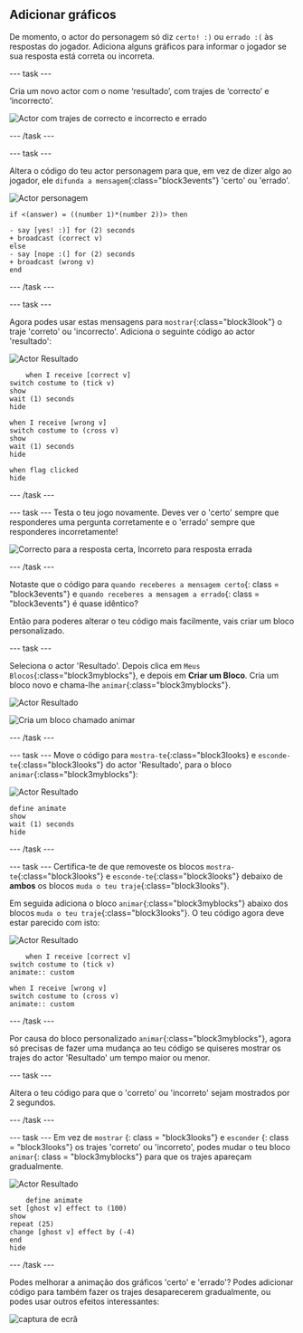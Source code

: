 ## Adicionar gráficos

De momento, o actor do personagem só diz `certo! :)` ou `errado :(` às respostas do jogador. Adiciona alguns gráficos para informar o jogador se sua resposta está correta ou incorreta.

\--- task \---

Cria um novo actor com o nome ‘resultado’, com trajes de ‘correcto’ e ‘incorrecto’.

![Actor com trajes de correcto e incorrecto e errado](images/brain-result.png)

\--- /task \---

\--- task \---

Altera o código do teu actor personagem para que, em vez de dizer algo ao jogador, ele `difunda a mensagem`{:class="block3events"} 'certo' ou 'errado'.

![Actor personagem](images/giga-sprite.png)

```blocks3
if <(answer) = ((number 1)*(number 2))> then

- say [yes! :)] for (2) seconds
+ broadcast (correct v)
else
- say [nope :(] for (2) seconds
+ broadcast (wrong v)
end
```

\--- /task \---

\--- task \---

Agora podes usar estas mensagens para `mostrar`{:class="block3look"} o traje 'correto' ou 'incorrecto'. Adiciona o seguinte código ao actor 'resultado':

![Actor Resultado](images/result-sprite.png)

```blocks3
    when I receive [correct v]
switch costume to (tick v)
show
wait (1) seconds
hide

when I receive [wrong v]
switch costume to (cross v)
show
wait (1) seconds
hide

when flag clicked
hide
```

\--- /task \---

\--- task \--- Testa o teu jogo novamente. Deves ver o 'certo' sempre que responderes uma pergunta corretamente e o 'errado' sempre que responderes incorretamente!

![Correcto para a resposta certa, Incorreto para resposta errada](images/brain-test-answer.png)

\--- /task \---

Notaste que o código para `quando receberes a mensagem certo`{: class = "block3events"} e `quando receberes a mensagem a errado`{: class = "block3events"} é quase idêntico?

Então para poderes alterar o teu código mais facilmente, vais criar um bloco personalizado.

\--- task \---

Seleciona o actor 'Resultado'. Depois clica em `Meus Blocos`{:class="block3myblocks"}, e depois em **Criar um Bloco**. Cria um bloco novo e chama-lhe `animar`{:class="block3myblocks"}.

![Actor Resultado](images/result-sprite.png)

![Cria um bloco chamado animar](images/brain-animate-function.png)

\--- /task \---

\--- task \--- Move o código para `mostra-te`{:class="block3looks} e `esconde-te`{:class="block3looks"} do actor 'Resultado', para o bloco `animar`{:class="block3myblocks"}:

![Actor Resultado](images/result-sprite.png)

```blocks3
define animate
show
wait (1) seconds
hide
```

\--- /task \---

\--- task \--- Certifica-te de que removeste os blocos `mostra-te`{:class="block3looks"} e `esconde-te`{:class="block3looks"} debaixo de **ambos** os blocos `muda o teu traje`{:class="block3looks"}.

Em seguida adiciona o bloco `animar`{:class="block3myblocks"} abaixo dos blocos `muda o teu traje`{:class="block3looks"}. O teu código agora deve estar parecido com isto:

![Actor Resultado](images/result-sprite.png)

```blocks3
    when I receive [correct v]
switch costume to (tick v)
animate:: custom

when I receive [wrong v]
switch costume to (cross v)
animate:: custom
```

\--- /task \---

Por causa do bloco personalizado `animar`{:class="block3myblocks"}, agora só precisas de fazer uma mudança ao teu código se quiseres mostrar os trajes do actor 'Resultado' um tempo maior ou menor.

\--- task \---

Altera o teu código para que o 'correto' ou 'incorreto' sejam mostrados por 2 segundos.

\--- /task \---

\--- task \--- Em vez de `mostrar` {: class = "block3looks"} e `esconder` {: class = "block3looks"} os trajes 'correto' ou 'incorreto', podes mudar o teu bloco `animar`{: class = "block3myblocks"} para que os trajes apareçam gradualmente.

![Actor Resultado](images/result-sprite.png)

```blocks3
    define animate
set [ghost v] effect to (100)
show
repeat (25)
change [ghost v] effect by (-4)
end
hide
```

\--- /task \---

Podes melhorar a animação dos gráficos 'certo' e 'errado'? Podes adicionar código para também fazer os trajes desaparecerem gradualmente, ou podes usar outros efeitos interessantes:

![captura de ecrã](images/brain-effects.png)